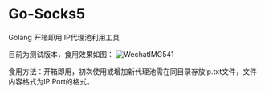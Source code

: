 # Go-Socks5
Golang 开箱即用 IP代理池利用工具

目前为测试版本，食用效果如图：
![WechatIMG541](https://github.com/AoJ0c1/Go-Socks5/assets/143869043/718e91da-c910-492a-886c-d721b05b4df1)


食用方法：开箱即用，初次使用或增加新代理池需在同目录存放ip.txt文件，文件内容格式为IP:Port的格式。
